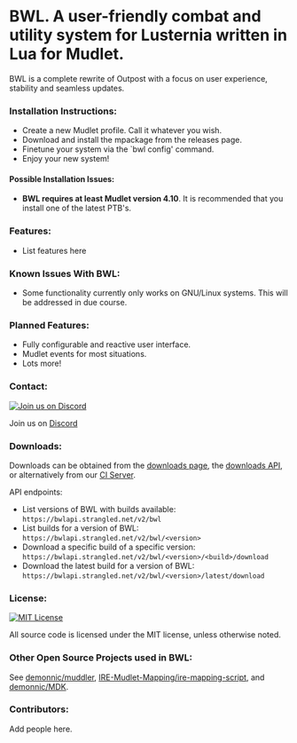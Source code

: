 # BWL. A user-friendly combat and utility system for Lusternia written in Lua for Mudlet.

BWL is a complete rewrite of Outpost with a focus on user experience, stability and seamless updates.


### Installation Instructions:

- Create a new Mudlet profile. Call it whatever you wish.
- Download and install the mpackage from the releases page.
- Finetune your system via the `bwl config' command.
- Enjoy your new system!


#### Possible Installation Issues:

- **BWL requires at least Mudlet version 4.10**. It is recommended that you install one of the latest PTB's.


### Features:

- List features here


### Known Issues With BWL:

- Some functionality currently only works on GNU/Linux systems. This will be addressed in due course.


### Planned Features:

- Fully configurable and reactive user interface.
- Mudlet events for most situations.
- Lots more!


### Contact:

[![Join us on Discord](https://img.shields.io/discord/878913692832505856?style=plastic)](https://discord.gg/ntA6X6rE)

Join us on [Discord](https://discord.gg/ntA6X6rE)


### Downloads:

Downloads can be obtained from the [downloads page](https://bwl.strangled.net/downloads/), the [downloads API](https://bwlapi.strangled.net), or alternatively from our [CI Server](https://bwl.strangled.net/job/bwl/).

API endpoints:
 * List versions of BWL with builds available:
   `https://bwlapi.strangled.net/v2/bwl`
 * List builds for a version of BWL:
   `https://bwlapi.strangled.net/v2/bwl/<version>`
 * Download a specific build of a specific version:
   `https://bwlapi.strangled.net/v2/bwl/<version>/<build>/download`
 * Download the latest build for a version of BWL:
   `https://bwlapi.strangled.net/v2/bwl/<version>/latest/download`


### License:

[![MIT License](https://img.shields.io/github/license/Synectic-Labs/bwl?&logo=github)](LICENSE)

All source code is licensed under the MIT license, unless otherwise noted.


### Other Open Source Projects used in BWL:

See [demonnic/muddler](https://github.com/demonnic/muddler), [IRE-Mudlet-Mapping/ire-mapping-script](https://github.com/IRE-Mudlet-Mapping/ire-mapping-script), and [demonnic/MDK](https://github.com/demonnic/MDK). 


### Contributors:

Add people here.